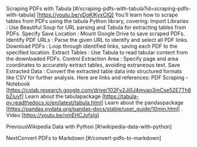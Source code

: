 Scraping PDFs with Tabula [#/scraping-pdfs-with-tabula?id=scraping-pdfs-with-tabula] [https://youtu.be/yDoKlKyxClQ] You’ll learn how to scrape tables from PDFs using the tabula Python library, covering: Import Libraries : Use Beautiful Soup for URL parsing and Tabula for extracting tables from PDFs. Specify Save Location : Mount Google Drive to save scraped PDFs. Identify PDF URLs : Parse the given URL to identify and select all PDF links. Download PDFs : Loop through identified links, saving each PDF to the specified location. Extract Tables : Use Tabula to read tabular content from the downloaded PDFs. Control Extraction Area : Specify page and area coordinates to accurately extract tables, avoiding extraneous text. Save Extracted Data : Convert the extracted table data into structured formats like CSV for further analysis. Here are links and references: PDF Scraping - Notebook [https://colab.research.google.com/drive/102Fv2Ji0J4mvao3mCse52E7Th8bZiuyf] Learn about the tabulapackage [https://tabula-py.readthedocs.io/en/latest/tabula.html] Learn about the pandaspackage [https://pandas.pydata.org/pandas-docs/stable/user_guide/10min.html] . Video [https://youtu.be/vmEHCJofslg]

PreviousWikipedia Data with Python [#/wikipedia-data-with-python]

NextConvert PDFs to Markdown [#/convert-pdfs-to-markdown]